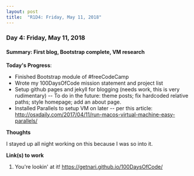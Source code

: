 ```yaml
---
layout: post
title:  "R1D4: Friday, May 11, 2018"
---
```


### Day 4: Friday, May 11, 2018
#### Summary: First blog, Bootstrap complete, VM research

**Today's Progress**: 

- Finished Bootstrap module of #freeCodeCamp 
- Wrote my 100DaysOfCode mission statement and project list
- Setup github pages and jekyll for blogging (needs work, this is very rudimentary)
-- To do in the future: theme posts; fix hardcoded relative paths; style homepage; add an about page.
- Installed Parallels to setup VM on later
-- per this article: <a href="http://osxdaily.com/2017/04/11/run-macos-virtual-machine-easy-parallels/">http://osxdaily.com/2017/04/11/run-macos-virtual-machine-easy-parallels/</a>

**Thoughts** 

I stayed up all night working on this because I was so into it.

**Link(s) to work**
1. You're lookin' at it! <a href="https://getnari.github.io/100DaysOfCode/">https://getnari.github.io/100DaysOfCode/</a>

